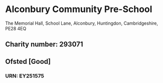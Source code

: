 # Alconbury Community Pre-School
The Memorial Hall, School Lane, Alconbury, Huntingdon, Cambridgeshire, PE28 4EQ

## Charity number: 293071

## Ofsted [Good]
### URN: EY251575

